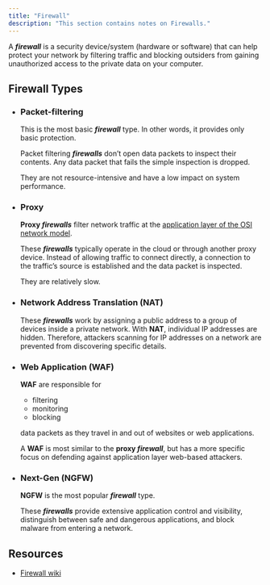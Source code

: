 ```yaml
---
title: "Firewall"
description: "This section contains notes on Firewalls."
---
```


A ***firewall*** is a security device/system (hardware or software) that can help protect your network by filtering traffic and blocking outsiders from gaining unauthorized access to the private data on your computer.

## Firewall Types

- ### Packet-filtering

  This is the most basic ***firewall*** type. In other words, it provides only basic protection.

  Packet filtering ***firewalls*** don’t open data packets to inspect their contents. Any data packet that fails the simple inspection is dropped.

  They are not resource-intensive and have a low impact on system performance.
- ### Proxy

  **Proxy *firewalls*** filter network traffic at the [application layer of the OSI network model](https://osi-model.com/application-layer/).

  These ***firewalls*** typically operate in the cloud or through another proxy device. Instead of allowing traffic to connect directly, a connection to the traffic’s source is established and the data packet is inspected.

  They are relatively slow.
- ### Network Address Translation (NAT)

  These ***firewalls*** work by assigning a public address to a group of devices inside a private network. With **NAT**, individual IP addresses are hidden. Therefore, attackers scanning for IP addresses on a network are prevented from discovering specific details.
- ### Web Application (WAF)

  **WAF** are responsible for
  - filtering
  - monitoring
  - blocking

  data packets as they travel in and out of websites or web applications.

  A **WAF** is most similar to the **proxy *firewall***, but has a more specific focus on defending against application layer web-based attackers.

- ### Next-Gen (NGFW)

  **NGFW** is the most popular ***firewall*** type.

  These ***firewalls*** provide extensive application control and visibility, distinguish between safe and dangerous applications, and block malware from entering a network.

## Resources

- [Firewall wiki](https://en.wikipedia.org/wiki/Firewall_(computing))
